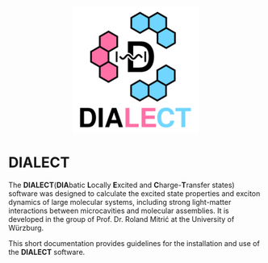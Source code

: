 <div align="center">
<img src="./dialect_logo.svg" alt="DIALECT" width="250">
</div>

# DIALECT
The __DIALECT__(**DIA**batic **L**ocally **E**xcited and **C**harge-**T**ransfer states) software was designed to calculate the excited state properties and exciton dynamics of large molecular systems, including strong light-matter interactions between microcavities and molecular assemblies. It is developed in the group of Prof. Dr. Roland Mitrić at the University of Würzburg.

This short documentation provides guidelines for the installation and use of the __DIALECT__ software.